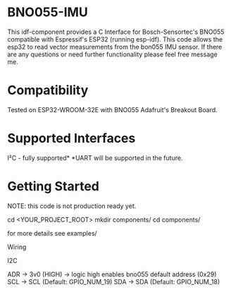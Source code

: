 # BNO055-IMU

This idf-component provides a C Interface for Bosch-Sensortec's BNO055 compatible with Espressif's ESP32 (running esp-idf).
This code allows the esp32 to read vector measurements from the bon055 IMU sensor. If there are any questions or need further functionality
please feel free message me.

# Compatibility

Tested on ESP32-WROOM-32E with BNO055 Adafruit's Breakout Board.

# Supported Interfaces

I²C - fully supported\*
\*UART will be supported in the future.

# Getting Started

NOTE: this code is not production ready yet.

cd <YOUR_PROJECT_ROOT>
mkdir components/
cd components/

for more details see examples/

Wiring

I2C

ADR -> 3v0 (HIGH) -> logic high enables bno055 default address (0x29)
SCL -> SCL (Default: GPIO_NUM_19)
SDA -> SDA (Default: GPIO_NUM_18)
